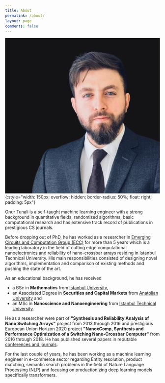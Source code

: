 ```yaml
---
title: About
permalink: /about/
layout: page
comments: false
---
```


![Onur Tunali](/assets/img/profile.png){:style="width: 150px; overflow: hidden; border-radius: 50%; float: right; padding: 5px"}

Onur Tunali is a self-taught machine learning engineer with a strong background in quantitative fields, randomized algorithms, basic computational research and has extensive track record of publications in prestigious CS journals. 

Before dropping out of PhD, he has worked as a researcher in [Emerging Circuits and Computation Group (ECC)](https://www.ecc.itu.edu.tr) for more than 5 years which is a leading laboratory in the field of cutting edge computational nanoelectronics and reliability of nano-crossbar arrays residing in Istanbul Technical University. His main responsibilities consisted of designing novel algorithms, implementation and comparison of existing methods and pushing the state of the art. 

As an educational background, he has received
 
- a BSc in **Mathematics** from [Istanbul
  University](https://www.istanbul.edu.tr/en/),
- an Associated Degree in **Securities and Capital Markets** from [Anatolian
  University](https://www.anadolu.edu.tr/en) and 
- an MSc in **Nanoscience and Nanoengineering** from [Istanbul Technical
  University](http://global.itu.edu.tr/).


He as a researcher were part of  **"Synthesis and Reliability Analysis of Nano Switching Arrays"** project from 2013 through 2016 and prestigious European Union Horizon 2020 project **"NanoxComp, Synthesis and Performance Optimization of a Switching Nano-Crossbar Computer"** from 2016 through 2018. He has published several papers in reputable [conferences and journals](/publications). 

For the last couple of years, he has been working as a machine learning engineer in e-commerce sector regarding Entity resolution, product matching, semantic search problems in the field of Nature Language Processing (NLP) and focusing on productionizing deep learning models specifically transformers.